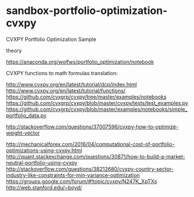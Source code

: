 # sandbox-portfolio-optimization-cvxpy
CVXPY Portfolio Optimization Sample 


theory

https://anaconda.org/wolfws/portfolio_optimization/notebook


CVXPY functions to math formulas translation:

http://www.cvxpy.org/en/latest/tutorial/dcp/index.html
http://www.cvxpy.org/en/latest/tutorial/functions/
https://github.com/cvxgrp/cvxpy/tree/master/examples/notebooks
https://github.com/cvxgrp/cvxpy/blob/master/cvxpy/tests/test_examples.py
https://github.com/cvxgrp/cvxpy/blob/master/examples/notebooks/simple_portfolio_data.py
    
http://stackoverflow.com/questions/37007596/cvxpy-how-to-optimize-weight-vector

http://mechanicalforex.com/2016/04/computational-cost-of-portfolio-optimizations-using-cvxpy.html
http://quant.stackexchange.com/questions/30871/how-to-build-a-market-neutral-portfolio-using-cvxpy
http://stackoverflow.com/questions/38212680/cvxpy-country-sector-industry-like-constraints-for-min-variance-optimization
https://groups.google.com/forum/#!topic/cvxpy/N247K_XpTXs
http://web.stanford.edu/~boyd/

    
